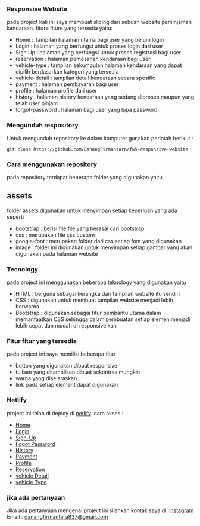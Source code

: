 ### Responsive Website
pada project kali ini saya membuat slicing dari sebuah website peminjaman kendaraan. fiture fiture yang tersedia yaitu:
* Home : Tampilan halaman utama bagi user yang belum login
* Login : halaman yang berfungsi untuk proses login dari user
* Sign Up : halaman yang berfungsi untuk proses registrasi bagi user
* reservation : halaman pemesanan kendaraan bagi user
* vehicle-type : tampilan sekumpulan halaman kendaraan yang dapat dipilih berdasarkan kategori yang tersedia
* vehicle-detail : tampilan detail kendaraan secara spesific
* payment : halaman pembayaran bagi user
* profile : halaman profile dari user
* history : halaman history kendaraan yang sedang diproses maupun yang telah user pinjam
* forgot-password : halaman bagi user yang lupa password

### Mengunduh respository
Untuk mengunduh repository ke dalam komputer gunakan perintah berikut :
```
git clone https://github.com/DanangFirmantara/fw5-responsive-website
```
### Cara menggunakan repository
pada repository terdapat beberapa folder yang digunakan yaitu
## assets
folder assets digunakan untuk menyimpan setiap keperluan yang ada seperti
* bootstrap : berisi file file yang berasal dari bootstrap
* css : merupakan file css custom
* google-font : merupakan folder dari css setiap font yang digunakan
* image : folder ini digunakan untuk menyimpan setiap gambar yang akan digunakan pada halaman website

### Tecnology
pada project ini menggunakan beberapa teknology yang digunakan yaitu
* HTML : berguna sebagai kerangka dari tampilan website itu sendiri
* CSS : digunakan untuk membuat tampilan website menjadi lebih berwarna
* Bootstrap : digunakan sebagai fitur pembantu utama dalam memanfaatkan CSS sehingga dalam pembuatan setiap elemen menjadi lebih cepat dan mudah di responsive kan

### Fitur fitur yang tersedia 
pada project ini saya memiliki beberapa fitur
* button yang digunakan dibuat responsive
* tulisan yang ditampilkan dibuat sekontras mungkin
* warna yang diselaraskan
* link pada setiap element dapat digunakan

### Netlify
project ini telah di deploy di [netlify](https://goofy-keller-d20657.netlify.app/). cara akses :
* [Home](https://goofy-keller-d20657.netlify.app/home-2.html)
* [Login](https://goofy-keller-d20657.netlify.app/login-2.html)
* [Sign-Up](https://goofy-keller-d20657.netlify.app/sign-up.html)
* [Fogot Password](https://goofy-keller-d20657.netlify.app/forgot-password.html)
* [History](https://goofy-keller-d20657.netlify.app/history.html)
* [Payment](https://goofy-keller-d20657.netlify.app/payment-2.html)
* [Profile](https://goofy-keller-d20657.netlify.app/profile.html)
* [Reservation](https://goofy-keller-d20657.netlify.app/reservation.html)
* [vehicle Detail](https://goofy-keller-d20657.netlify.app/vehicle-detail.html)
* [vehicle Type](https://goofy-keller-d20657.netlify.app/vehicle-type.html)

### jika ada pertanyaan
Jika ada pertanyaan mengenai project ini silahkan kontak saya di:
[instagram](https://www.instagram.com/danangf14)
Email : danangfirmantara837@gmail.com
